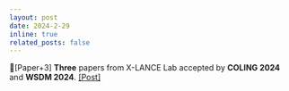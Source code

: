 ```yaml
---
layout: post
date: 2024-2-29
inline: true
related_posts: false
---
```


📃[Paper+3] **Three** papers from X-LANCE Lab accepted by **COLING 2024** and **WSDM 2024**. <a href="https://mp.weixin.qq.com/s/po_WpFtMembsME7Wl5NlRg"> [Post] </a>
